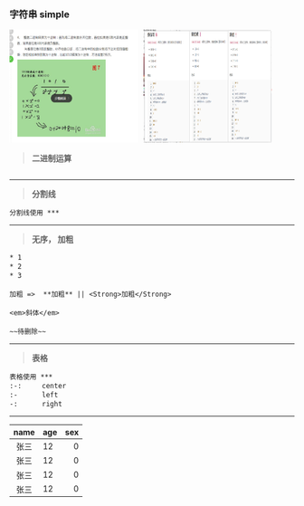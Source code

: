 <!--
 * @Description: 
 * @Author: wangqi
 * @Date: 2019-12-14 17:55:42
 * @LastEditTime : 2020-01-04 14:12:34
 -->
 
<h3>字符串 simple</h3>

<img src="./img/bin.png" style="height:200px; width:45%; float:left; margin-right:10px;"/>
<img src="./img/sum.png" style="height:200px; width:45%;"/>

>**二进制运算**
```

```
***


>**分割线**
```
分割线使用 ***
```
***

>**无序， 加粗**
```
* 1
* 2
* 3

加粗 =>  **加粗** || <Strong>加粗</Strong> 

<em>斜体</em>

~~待删除~~
```
***

>**表格**
```
表格使用 ***
:-:     center
:-      left
-:      right
```
***
| name  | age  |  sex |
| :---: | :--- | ---: |
| 张三  | 12   |    0 |
| 张三  | 12   |    0 |
| 张三  | 12   |    0 |
| 张三  | 12   |    0 |




